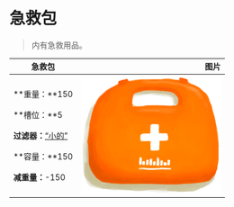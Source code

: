 # 急救包  
> 内有急救用品。  
  
  急救包  |   图片   
 ----  |  ----:   
 **重量：**150<br><br>**槽位：**5<br><br>**过滤器：**[“小的”](tag_Tiny.md)<br><br>**容量：**150<br><br>**减重量：**-150  |  <img decoding="async" src="Sprite/FirstAidKit.png" href="a.md" style="max-width:300px;max-height:300px;">   
  

